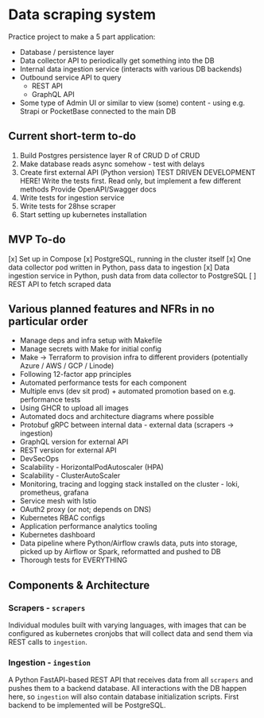 # Data scraping system

Practice project to make a 5 part application:

- Database / persistence layer
- Data collector API to periodically get something into the DB
- Internal data ingestion service (interacts with various  DB backends)
- Outbound service API to query
  - REST API
  - GraphQL API
- Some type of Admin UI or similar to view (some) content - using e.g. Strapi or PocketBase connected to the main DB

## Current short-term to-do

1. Build Postgres persistence layer
  R of CRUD
  D of CRUD
2. Make database reads async somehow - test with delays
3. Create first external API (Python version)
  TEST DRIVEN DEVELOPMENT HERE! Write the tests first.
  Read only, but implement a few different methods
  Provide OpenAPI/Swagger docs
4. Write tests for ingestion service
5. Write tests for 28hse scraper
6. Start setting up kubernetes installation

## MVP To-do

[x] Set up in Compose
[x] PostgreSQL, running in the cluster itself
[x] One data collector pod written in Python, pass data to ingestion
[x] Data ingestion service in Python, push data from data collector to PostgreSQL
[ ] REST API to fetch scraped data

## Various planned features and NFRs in no particular order

- Manage deps and infra setup with Makefile
- Manage secrets with Make for initial config
- Make -> Terraform to provision infra to different providers (potentially Azure / AWS / GCP / Linode)
- Following 12-factor app principles
- Automated performance tests for each component
- Multiple envs (dev sit prod) + automated promotion based on e.g. performance tests
- Using GHCR to upload all images
- Automated docs and architecture diagrams where possible
- Protobuf gRPC between internal data - external data (scrapers -> ingestion)
- GraphQL version for external API
- REST version for external API
- DevSecOps
- Scalability - HorizontalPodAutoscaler (HPA)
- Scalability - ClusterAutoScaler
- Monitoring, tracing and logging stack installed on the cluster - loki, prometheus, grafana
- Service mesh with Istio
- OAuth2 proxy (or not; depends on DNS)
- Kubernetes RBAC configs
- Application performance analytics tooling
- Kubernetes dashboard
- Data pipeline where Python/Airflow crawls data, puts into storage, picked up by Airflow or Spark, reformatted and pushed to DB
- Thorough tests for EVERYTHING

## Components & Architecture

### Scrapers - ```scrapers```

Individual modules built with varying languages, with images that can be configured as kubernetes cronjobs that will collect data and send them via REST calls to ```ingestion```.

### Ingestion - ```ingestion```

A Python FastAPI-based REST API that receives data from all ```scrapers``` and pushes them to a backend database. All interactions with the DB happen here, so ```ingestion``` will also contain database initialization scripts. First backend to be implemented will be PostgreSQL.
